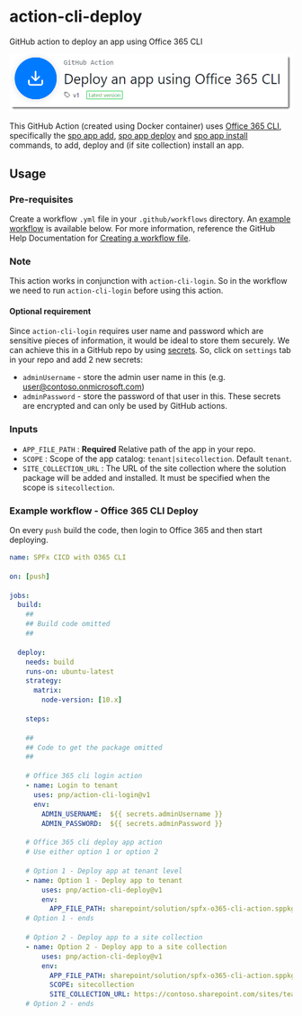 # action-cli-deploy
GitHub action to deploy an app using Office 365 CLI

![Office 365 CLI Deploy App](./images/cli-deploy.png)

This GitHub Action (created using Docker container) uses [Office 365 CLI](https://pnp.github.io/office365-cli/), specifically the [spo app add](https://pnp.github.io/office365-cli/cmd/spo/app/app-add/), [spo app deploy](https://pnp.github.io/office365-cli/cmd/spo/app/app-deploy/) and [spo app install](https://pnp.github.io/office365-cli/cmd/spo/app/app-install/) commands, to add, deploy and (if site collection) install an app.

## Usage
### Pre-requisites
Create a workflow `.yml` file in your `.github/workflows` directory. An [example workflow](#example-workflow---office-365-cli-deploy) is available below. For more information, reference the GitHub Help Documentation for [Creating a workflow file](https://help.github.com/en/articles/configuring-a-workflow#creating-a-workflow-file).

### Note
This action works in conjunction with `action-cli-login`. So in the workflow we need to run  `action-cli-login` before using this action.

#### Optional requirement
Since `action-cli-login` requires user name and password which are sensitive pieces of information, it would be ideal to store them securely. We can achieve this in a GitHub repo by using [secrets](https://help.github.com/en/actions/automating-your-workflow-with-github-actions/creating-and-using-encrypted-secrets). So, click on `settings` tab in your repo and add 2 new secrets:
- `adminUsername` - store the admin user name in this (e.g. user@contoso.onmicrosoft.com)
- `adminPassword` - store the password of that user in this.
These secrets are encrypted and can only be used by GitHub actions.

### Inputs
- `APP_FILE_PATH` : **Required** Relative path of the app in your repo.
- `SCOPE` : Scope of the app catalog: `tenant|sitecollection`. Default `tenant`.
- `SITE_COLLECTION_URL` : The URL of the site collection where the solution package will be added and installed. It must be specified when the scope is `sitecollection`.

### Example workflow - Office 365 CLI Deploy
On every `push` build the code, then login to Office 365 and then start deploying.

```yaml
name: SPFx CICD with O365 CLI

on: [push]

jobs:
  build:
    ##
    ## Build code omitted
    ##
        
  deploy:
    needs: build
    runs-on: ubuntu-latest
    strategy:
      matrix:
        node-version: [10.x]
    
    steps:
    
    ##
    ## Code to get the package omitted
    ##

    # Office 365 cli login action
    - name: Login to tenant
      uses: pnp/action-cli-login@v1
      env:
        ADMIN_USERNAME:  ${{ secrets.adminUsername }}
        ADMIN_PASSWORD:  ${{ secrets.adminPassword }}
    
    # Office 365 cli deploy app action
    # Use either option 1 or option 2
    
    # Option 1 - Deploy app at tenant level
    - name: Option 1 - Deploy app to tenant
        uses: pnp/action-cli-deploy@v1
        env:
          APP_FILE_PATH: sharepoint/solution/spfx-o365-cli-action.sppkg
    # Option 1 - ends
     
    # Option 2 - Deploy app to a site collection
    - name: Option 2 - Deploy app to a site collection
        uses: pnp/action-cli-deploy@v1
        env:
          APP_FILE_PATH: sharepoint/solution/spfx-o365-cli-action.sppkg
          SCOPE: sitecollection
          SITE_COLLECTION_URL: https://contoso.sharepoint.com/sites/teamsite
    # Option 2 - ends
```